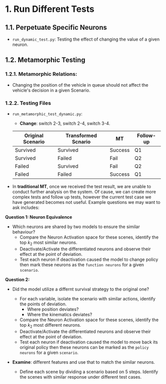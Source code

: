 # 1. Run Different Tests
## 1.1. Perpetuate Specific Neurons
- `run_dynamic_test.py`: Testing the effect of changing the value of a given neuron. 

## 1.2. Metamorphic Testing
### 1.2.1. Metamorphic Relations:
- Changing the position of the vehicle in queue should not affect the vehicle's decision in a given Scenario.
### 1.2.2. Testing Files
- `run_metamorphic_test_dynamic.py`: 
    - **Change**: switch 2-3, switch 2-4, switch 3-4. 

    | Original Scenario | Transformed Scnario    | MT | Follow-up |
    |------------|-----------|------------|-----------|
    | Survived    | Survived  | Success       | Q1 |
    | Survived      | Failed  | Fail       | Q2 |
    | Failed | Survived  | Fail       | Q2 |
    | Failed    | Failed       | Success       | Q1 |

- In **traditional MT**, once we received the test result, we are unable to conduct further analysis on the system. Of cause, we can create more complex tests and follow up tests, however the current test case we have generated becomes not useful. Example questions we may want to ask includes:

**Question 1: Neuron Equivalence**

- Which neurons are shared by two models to ensure the similar behaviour? 
    - Compare the Neuron Activation space for these scenes, identify the top $k_2$ most similar neurons. 
    - Deactivate/Activate the differentiated neurons and observe their effect at the point of deviation.
     - Test each neuron if deactivation caused the model to change policy then mark these neurons as the `function neurons` for a given `scenario`. 

**Question 2:**

- Did the model utilize a differnt survival strategy to the original one? 
    - For each variable, isolate the scenario with similar actions, identify the points of deviation.
        - Where position deviates?
        - Where the kinematics deviates? 
    - Compare the Neuron Activation space for these scenes, identify the top $k_2$ most different neurons. 
    - Deactivate/Activate the differentiated neurons and observe their effect at the point of deviation.
    - Test each neuron if deactivation caused the model to move back its original policy then these neurons can be marked as the `policy neurons` for a given `scenario`. 



- **Examine**: different features and use that to match the similar neurons.
    - Define each scene by dividing a scenario based on 5 steps. Identify the scenes with similar response under different test cases. 
    
